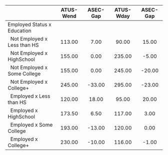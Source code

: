 
|                      |    ATUS-Wend |     ASEC-Gap |    ATUS-Wday |     ASEC-Gap |
| -------------------- | :----------: | :----------: | :----------: | :----------: |
| Employed Status x Education |              |              |              |              |
| &nbsp;&nbsp;Not Employed x Less than HS |       113.00 |         7.00 |        90.00 |        15.00 |
| &nbsp;&nbsp;Not Employed x HighSchool |       155.00 |         0.00 |       235.00 |        -5.00 |
| &nbsp;&nbsp;Not Employed x Some College |       155.00 |         0.00 |       245.00 |       -20.00 |
| &nbsp;&nbsp;Not Employed x College+ |       245.00 |       -33.00 |       295.00 |       -23.00 |
| &nbsp;&nbsp;Employed x Less than HS |       120.00 |        18.00 |        95.00 |        20.00 |
| &nbsp;&nbsp;Employed x HighSchool |       173.50 |         6.50 |       117.00 |         3.00 |
| &nbsp;&nbsp;Employed x Some College |       193.00 |       -13.00 |       120.00 |         0.00 |
| &nbsp;&nbsp;Employed x College+ |       230.00 |       -10.00 |       116.00 |        -1.00 |

